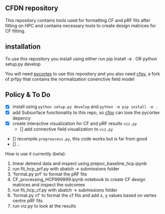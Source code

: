 ## CFDN repository
This repository contains tools used for formatting CF and pRF fits after fitting on HPC and contains necessary tools to create design matrices for CF fitting.

## installation
To use this repository you install using either run
pip install -e . OR python setup.py develop

You will need [pycortex](https://github.com/gallantlab/pycortex) to use this repository and you also need [cfpy](https://github.com/RonvdKlundert/cfpy), a fork of prfpy that contains the normalization conenctive field model


## Policy & To Do

- [x] install using `python setup.py develop` and `python -m pip install -e .`
- [x] add Subsurface functionality to this repo, so [cfpy](https://github.com/RonvdKlundert/cfpy) can lose the pycortex depency
- [x] create interactive visualization for CF and pRF results `viz.py`
  - [] add connective field visualization to `viz.py`
- [] recompile `prepreocess.py`, this code works but is far from good
- [] ..


How is use it currently (beta):

1) linear detrend data and inspect using prepoc_baseline_hcp.ipynb
2) run fit_hcp_prf.py with sbatch -> submissions folder
3) 'format.py prf' to format the pRF fits
4) CF_processing_HCP999999.ipynb notebook to create CF design matrices and inspect the outcomes
5) run fit_hcp_cf.py with sbatch -> submissions folder
6) 'format.py cf' to format the cf fits and add x, y values based on vertex centre pRF fits
7) run viz.py to look at the results
